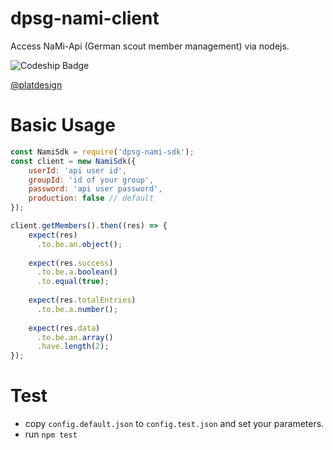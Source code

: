 # dpsg-nami-client


Access NaMi-Api (German scout member management) via nodejs.

![Codeship Badge](https://codeship.com/projects/11cd67c0-8a43-0134-514f-5a7c9acf56e8/status?branch=master)

[@platdesign](https://twitter.com/platdesign)


# Basic Usage

```js
const NamiSdk = require('dpsg-nami-sdk');
const client = new NamiSdk({
	userId: 'api user id',
	groupId: 'id of your group',
	password: 'api user password',
	production: false // default
});

client.getMembers().then((res) => {
	expect(res)
	  .to.be.an.object();
		
	expect(res.success)
	  .to.be.a.boolean()
	  .to.equal(true);
		
	expect(res.totalEntries)
	  .to.be.a.number();
		
	expect(res.data)
	  .to.be.an.array()
	  .have.length(2);
});
```


# Test
- copy `config.default.json` to `config.test.json` and set your parameters.
- run `npm test`



